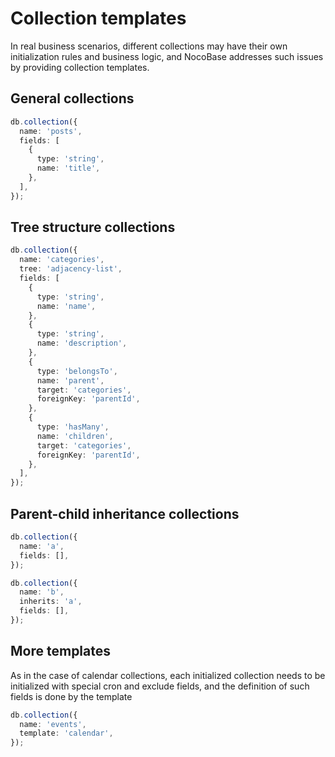 # Collection templates


In real business scenarios, different collections may have their own initialization rules and business logic, and NocoBase addresses such issues by providing collection templates.

## General collections

```ts
db.collection({
  name: 'posts',
  fields: [
    {
      type: 'string',
      name: 'title',
    },
  ],
});
```

## Tree structure collections

```ts
db.collection({
  name: 'categories',
  tree: 'adjacency-list',
  fields: [
    {
      type: 'string',
      name: 'name',
    },
    {
      type: 'string',
      name: 'description',
    },
    {
      type: 'belongsTo',
      name: 'parent',
      target: 'categories',
      foreignKey: 'parentId',
    },
    {
      type: 'hasMany',
      name: 'children',
      target: 'categories',
      foreignKey: 'parentId',
    },
  ],
});
```

## Parent-child inheritance collections

```ts
db.collection({
  name: 'a',
  fields: [],
});

db.collection({
  name: 'b',
  inherits: 'a',
  fields: [],
});
```

## More templates

As in the case of calendar collections, each initialized collection needs to be initialized with special cron and exclude fields, and the definition of such fields is done by the template

```ts
db.collection({
  name: 'events',
  template: 'calendar',
});
```

